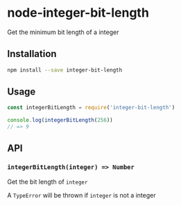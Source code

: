# node-integer-bit-length

Get the minimum bit length of a integer

## Installation

```sh
npm install --save integer-bit-length
```

## Usage

```js
const integerBitLength = require('integer-bit-length')

console.log(integerBitLength(256))
// => 9
```

## API

### `integerBitLength(integer) => Number`

Get the bit length of `integer`

A `TypeError` will be thrown if `integer` is not a integer


